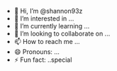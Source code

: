 - 👋 Hi, I’m @shannon93z
- 👀 I’m interested in ...
- 🌱 I’m currently learning ...
- 💞️ I’m looking to collaborate on ...
- 📫 How to reach me ...
- 😄 Pronouns: ...
- ⚡ Fun fact: ..special 

<!---
shannon93z/shannon93z is a ✨ special ✨ repository because its `README.md` (this file) appears on your GitHub profile.
You can click the Preview link to take a look at your changes.
--->
